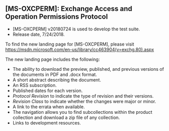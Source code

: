 ## [MS-OXCPERM]: Exchange Access and Operation Permissions Protocol
- [MS-OXCPERM] v20180724 is used to develop the test suite. 
- Release date, 7/24/2018.

To find the new landing page for [MS-OXCPERM], please visit https://msdn.microsoft.com/en-us/library/cc463904(v=exchg.80).aspx

The new landing page includes the following:
- The ability to download the preview, published, and previous versions of the documents in PDF and .docx format.
- A short abstract describing the document.
- An RSS subscription.
- Published dates for each version.
- *Protocol Revision* to indicate the type of revision and their versions.
- *Revision Class* to indicate whether the changes were major or minor.
- A link to the errata when available.
- The navigation allows you to find subcollections within the product collection and download a zip file of any collection.
- Links to development resources.